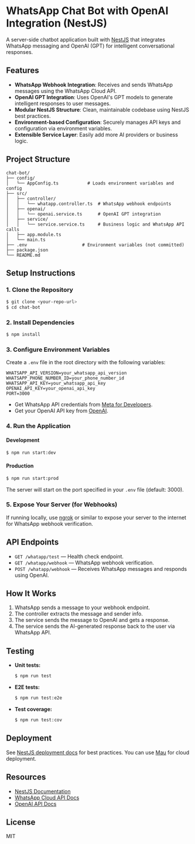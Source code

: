 # WhatsApp Chat Bot with OpenAI Integration (NestJS)

A server-side chatbot application built with [NestJS](https://nestjs.com/) that integrates WhatsApp messaging and OpenAI (GPT) for intelligent conversational responses.

## Features

- **WhatsApp Webhook Integration**: Receives and sends WhatsApp messages using the WhatsApp Cloud API.
- **OpenAI GPT Integration**: Uses OpenAI's GPT models to generate intelligent responses to user messages.
- **Modular NestJS Structure**: Clean, maintainable codebase using NestJS best practices.
- **Environment-based Configuration**: Securely manages API keys and configuration via environment variables.
- **Extensible Service Layer**: Easily add more AI providers or business logic.

## Project Structure

```
chat-bot/
├── config/
│   └── AppConfig.ts           # Loads environment variables and config
├── src/
│   ├── controller/
│   │   └── whatapp.controller.ts  # WhatsApp webhook endpoints
│   ├── openai/
│   │   └── openai.service.ts      # OpenAI GPT integration
│   ├── service/
│   │   └── service.service.ts     # Business logic and WhatsApp API calls
│   ├── app.module.ts
│   └── main.ts
├── .env                     # Environment variables (not committed)
├── package.json
└── README.md
```

## Setup Instructions

### 1. Clone the Repository

```bash
$ git clone <your-repo-url>
$ cd chat-bot
```

### 2. Install Dependencies

```bash
$ npm install
```

### 3. Configure Environment Variables

Create a `.env` file in the root directory with the following variables:

```
WHATSAPP_API_VERSION=your_whatsapp_api_version
WHATSAPP_PHONE_NUMBER_ID=your_phone_number_id
WHATSAPP_API_KEY=your_whatsapp_api_key
OPENAI_API_KEY=your_openai_api_key
PORT=3000
```

- Get WhatsApp API credentials from [Meta for Developers](https://developers.facebook.com/docs/whatsapp/cloud-api/get-started).
- Get your OpenAI API key from [OpenAI](https://platform.openai.com/account/api-keys).

### 4. Run the Application

#### Development
```bash
$ npm run start:dev
```

#### Production
```bash
$ npm run start:prod
```

The server will start on the port specified in your `.env` file (default: 3000).

### 5. Expose Your Server (for Webhooks)
If running locally, use [ngrok](https://ngrok.com/) or similar to expose your server to the internet for WhatsApp webhook verification.

## API Endpoints

- `GET /whatapp/test` — Health check endpoint.
- `GET /whatapp/webhook` — WhatsApp webhook verification.
- `POST /whatapp/webhook` — Receives WhatsApp messages and responds using OpenAI.

## How It Works

1. WhatsApp sends a message to your webhook endpoint.
2. The controller extracts the message and sender info.
3. The service sends the message to OpenAI and gets a response.
4. The service sends the AI-generated response back to the user via WhatsApp API.

## Testing

- **Unit tests:**
  ```bash
  $ npm run test
  ```
- **E2E tests:**
  ```bash
  $ npm run test:e2e
  ```
- **Test coverage:**
  ```bash
  $ npm run test:cov
  ```

## Deployment

See [NestJS deployment docs](https://docs.nestjs.com/deployment) for best practices. You can use [Mau](https://mau.nestjs.com) for cloud deployment.

## Resources
- [NestJS Documentation](https://docs.nestjs.com)
- [WhatsApp Cloud API Docs](https://developers.facebook.com/docs/whatsapp/cloud-api)
- [OpenAI API Docs](https://platform.openai.com/docs/api-reference)

## License

MIT
